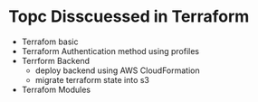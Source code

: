 # Topc Disscuessed in Terraform
- Terrafom basic
- Terraform Authentication method using profiles
- Terrform Backend
    - deploy backend using AWS CloudFormation
    - migrate terraform state into s3
- Terrafom  Modules
